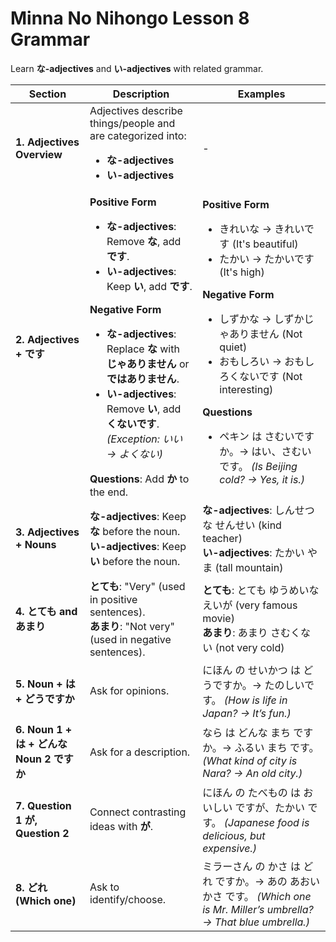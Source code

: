# Minna No Nihongo Lesson 8 Grammar

Learn **な-adjectives** and **い-adjectives** with related grammar.

| Section                                   | Description                                                                                                                                                                                                                                                                                                                                                                                       | Examples                                                                                                                                                                                                                                                                                                                                                                     |
| ----------------------------------------- | ------------------------------------------------------------------------------------------------------------------------------------------------------------------------------------------------------------------------------------------------------------------------------------------------------------------------------------------------------------------------------------------------- | ---------------------------------------------------------------------------------------------------------------------------------------------------------------------------------------------------------------------------------------------------------------------------------------------------------------------------------------------------------------------------- |
| **1. Adjectives Overview**                | Adjectives describe things/people and are categorized into: <ul><li>**な-adjectives**</li><li>**い-adjectives**</li></ul>                                                                                                                                                                                                                                                                         | -                                                                                                                                                                                                                                                                                                                                                                            |
| **2. Adjectives + です**                  | **Positive Form** <ul><li>**な-adjectives**: Remove **な**, add **です**.</li><li>**い-adjectives**: Keep **い**, add **です**.</li></ul> **Negative Form** <ul><li>**な-adjectives**: Replace **な** with **じゃありません** or **ではありません**.</li><li>**い-adjectives**: Remove **い**, add **くないです**. _(Exception: いい → よくない)_</li></ul> **Questions**: Add **か** to the end. | **Positive Form** <ul><li>きれいな → きれいです (It's beautiful)</li><li>たかい → たかいです (It's high)</li></ul> **Negative Form** <ul><li>しずかな → しずかじゃありません (Not quiet)</li><li>おもしろい → おもしろくないです (Not interesting)</li></ul> **Questions** <ul><li>ペキン は さむいですか。→ はい、さむいです。 _(Is Beijing cold? → Yes, it is.)_</li></ul> |
| **3. Adjectives + Nouns**                 | **な-adjectives**: Keep **な** before the noun. <br> **い-adjectives**: Keep **い** before the noun.                                                                                                                                                                                                                                                                                              | **な-adjectives**: しんせつな せんせい (kind teacher) <br> **い-adjectives**: たかい やま (tall mountain)                                                                                                                                                                                                                                                                    |
| **4. とても and あまり**                  | **とても**: "Very" (used in positive sentences). <br> **あまり**: "Not very" (used in negative sentences).                                                                                                                                                                                                                                                                                        | **とても**: とても ゆうめいな えいが (very famous movie) <br> **あまり**: あまり さむくない (not very cold)                                                                                                                                                                                                                                                                  |
| **5. Noun + は + どうですか**             | Ask for opinions.                                                                                                                                                                                                                                                                                                                                                                                 | にほん の せいかつ は どうですか。→ たのしいです。 _(How is life in Japan? → It’s fun.)_                                                                                                                                                                                                                                                                                     |
| **6. Noun 1 + は + どんな Noun 2 ですか** | Ask for a description.                                                                                                                                                                                                                                                                                                                                                                            | なら は どんな まち ですか。→ ふるい まち です。 _(What kind of city is Nara? → An old city.)_                                                                                                                                                                                                                                                                               |
| **7. Question 1 が, Question 2**          | Connect contrasting ideas with **が**.                                                                                                                                                                                                                                                                                                                                                            | にほん の たべもの は おいしい ですが、たかい です。 _(Japanese food is delicious, but expensive.)_                                                                                                                                                                                                                                                                          |
| **8. どれ (Which one)**                   | Ask to identify/choose.                                                                                                                                                                                                                                                                                                                                                                           | ミラーさん の かさ は どれ ですか。→ あの あおい かさ です。 _(Which one is Mr. Miller’s umbrella? → That blue umbrella.)_                                                                                                                                                                                                                                                   |
